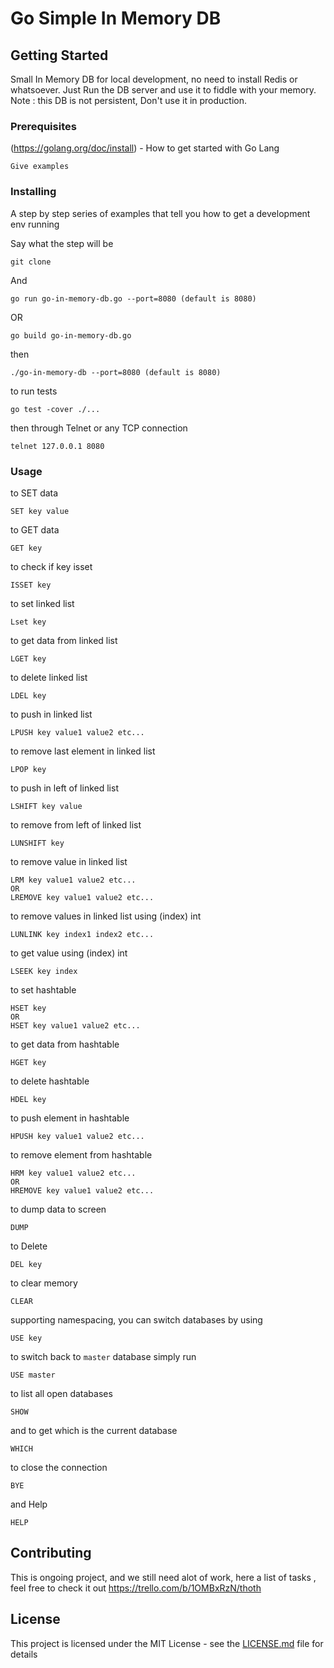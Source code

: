 # Go Simple In Memory DB

## Getting Started

Small In Memory DB for local development, no need to install Redis or whatsoever.
Just Run the DB server and use it to fiddle with your memory.
Note : this DB is not persistent, Don't use it in production.

### Prerequisites

(https://golang.org/doc/install) - How to get started with Go Lang

```
Give examples
```

### Installing

A step by step series of examples that tell you how to get a development env running

Say what the step will be

```
git clone 
```

And 

```
go run go-in-memory-db.go --port=8080 (default is 8080)
```
OR
```
go build go-in-memory-db.go
```
then 
```
./go-in-memory-db --port=8080 (default is 8080)
```

to run tests

```
go test -cover ./...
```


then through Telnet or any TCP connection
```
telnet 127.0.0.1 8080
```
### Usage
to SET data 
```
SET key value
```

to GET data
```
GET key
```


to check if key isset
```
ISSET key
```

to set linked list
```
Lset key
```

to get data from linked list
```
LGET key
```

to delete linked list
```
LDEL key
```

to push in linked list
```
LPUSH key value1 value2 etc...
```

to remove last element in linked list 
```
LPOP key
```

to push in left of linked list 
```
LSHIFT key value
```

to remove from left of linked list 
```
LUNSHIFT key
```

to remove value in linked list 
```
LRM key value1 value2 etc...
OR
LREMOVE key value1 value2 etc...
```

to remove values in linked list using (index) int
```
LUNLINK key index1 index2 etc...
```

to get value using (index) int
```
LSEEK key index
```
to set hashtable
 ```
 HSET key 
 OR 
 HSET key value1 value2 etc...
 ```

 to get data from hashtable
 ```
 HGET key
 ```

 to delete hashtable
 ```
 HDEL key
 ```

 to push element in hashtable 
 ```
 HPUSH key value1 value2 etc...
 ```

 to remove element from hashtable
 ```
 HRM key value1 value2 etc...
 OR
 HREMOVE key value1 value2 etc...
 ```
to dump data to screen
```
DUMP
```

to Delete
```
DEL key
```

to clear memory
```
CLEAR
```

supporting namespacing, you can switch databases by using
```
USE key
```
to switch back to `master` database simply run
```
USE master
```

to list all open databases
```
SHOW 
```

and to get which is the current database
```
WHICH
``` 

to close the connection
```
BYE
```
and Help
```
HELP
```

## Contributing
This is ongoing project, and we still need alot of work, here a list of tasks , feel free to check it out https://trello.com/b/1OMBxRzN/thoth


## License

This project is licensed under the MIT License - see the [LICENSE.md](LICENSE.md) file for details

